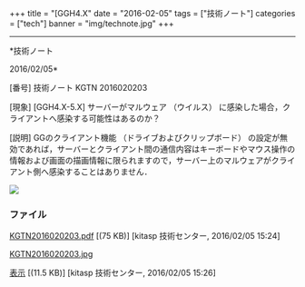 ﻿+++
title = "[GGH4.X"
date = "2016-02-05"
tags = ["技術ノート"]
categories = ["tech"]
banner = "img/technote.jpg"
+++

-----------------------------------------------------------------------------------------------------------------------------

*技術ノート

2016/02/05*


[番号]
技術ノート KGTN 2016020203

[現象]
[GGH4.X-5.X] サーバーがマルウェア （ウイルス）
に感染した場合，クライアントへ感染する可能性はあるのか？

[説明]
GGのクライアント機能 （ドライブおよびクリップボード）
の設定が無効であれば，サーバーとクライアント間の通信内容はキーボードやマウス操作の情報および画面の描画情報に限られますので，サーバー上のマルウェアがクライアント側へ感染することはありません．

![](http://techreport.kitasp.net/attachments/download/2465/KGTN2016020203.jpg)


### ファイル

 
 


[KGTN2016020203.pdf](http://techreport.kitasp.net/attachments/download/2463/KGTN2016020203.pdf)
 [(75 KB)] [kitasp 技術センター, 2016/02/05
15:24]

[KGTN2016020203.jpg](http://techreport.kitasp.net/attachments/download/2465/KGTN2016020203.jpg)

[表示](http://techreport.kitasp.net/attachments/2465/KGTN2016020203.jpg "表示")
 [(11.5 KB)] [kitasp 技術センター, 2016/02/05
15:26]


 


 

